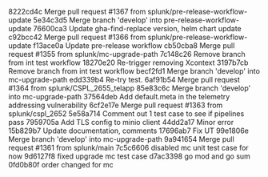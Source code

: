 8222cd4c Merge pull request #1367 from splunk/pre-release-workflow-update
5e34c3d5 Merge branch 'develop' into pre-release-workflow-update
76600ca3 Update gha-find-replace version, helm chart update
c92bcc42 Merge pull request #1366 from splunk/pre-release-workflow-update
f13ace0a Update pre-release workflow
cb50cba8 Merge pull request #1355 from splunk/mc-upgrade-path
7c148c26 Remove branch from int test workflow
18270e20 Re-trigger removing Xcontext
3197b7cb Remove branch from int test workflow
becf2fd1 Merge branch 'develop' into mc-upgrade-path
edd339b4 Re-try test.
6af91b54 Merge pull request #1364 from splunk/CSPL_2655_telapp
85e83c6c Merge branch 'develop' into mc-upgrade-path
37564deb Add default.meta in the telemetry addressing vulnerability
6cf2e17e Merge pull request #1363 from splunk/cspl_2652
5e58a714 Comment out 1 test case to see if pipelines pass
7959705a Add TLS config to minio client
44dd2a17 Minor error
15b829b7 Update documentation, comments
17696ab7 Fix UT
99e1806e Merge branch 'develop' into mc-upgrade-path
9a941654 Merge pull request #1361 from splunk/main
7c5c6606 disabled mc unit test case for now
9d6127f8 fixed upgrade mc test case
d7ac3398 go mod and go sum
0fd0b80f order changed for mc
